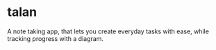 # talan
A note taking app, that lets you create everyday tasks with ease, while tracking progress with a diagram.
